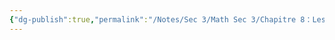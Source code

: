 ```yaml
---
{"dg-publish":true,"permalink":"/Notes/Sec 3/Math Sec 3/Chapitre 8：Les statistiques/8.7：Les quartiles et le diagramme de quartiles/C) La construction de diagramme de quartiles/"}
---
```


